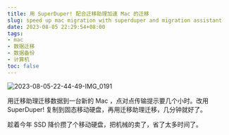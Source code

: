```yaml
---
title: 用 SuperDuper! 配合迁移助理加速 Mac 的迁移
slug: speed up mac migration with superduper and migration assistant
date: 2023-08-05 22:29:54+08:00
tags:
- mac
- 数据迁移
- 数据备份
- 计算机
toc: false
---
```


![2023-08-05-22-44-49-IMG_0191](https://raw.githubusercontent.com/xbot/image-hosting/master/blog/2023-08-05-22-44-49-IMG_0191.jpeg)

用迁移助理迁移数据到一台新的 Mac ，点对点传输提示要几个小时。改用 SuperDuper! 复制到固态移动硬盘，再用迁移助理迁移，几分钟就好了。

趁着今年 SSD 降价攒了个移动硬盘，把机械的卖了，省了太多时间了。
